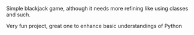 Simple blackjack game, although it needs more refining like using classes and such.

Very fun project, great one to enhance basic understandings of Python
